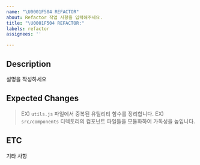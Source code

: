 ```yaml
---
name: "\U0001F504 REFACTOR"
about: Refactor 작업 사항을 입력해주세요.
title: "\U0001F504 REFACTOR:"
labels: refactor
assignees: ''

---
```


## Description
설명을 작성하세요

## Expected Changes
> EX) `utils.js` 파일에서 중복된 유틸리티 함수를 정리합니다. 
> EX) `src/components` 디렉토리의 컴포넌트 파일들을 모듈화하여 가독성을 높입니다.

## ETC
기타 사항
